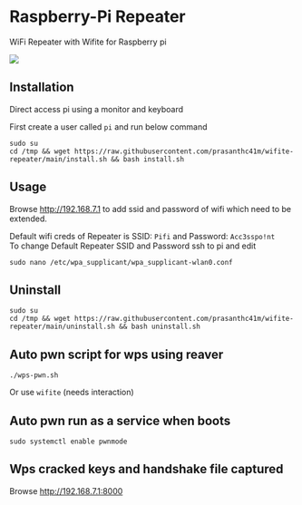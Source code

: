 # Raspberry-Pi Repeater 
WiFi Repeater with Wifite for Raspberry pi 

<img src="https://raw.githubusercontent.com/prasanthc41m/wifite-repeater/main/pifi.png">

## Installation
Direct access pi using a monitor and keyboard 

First create a user called ```pi``` and run below command

```
sudo su
cd /tmp && wget https://raw.githubusercontent.com/prasanthc41m/wifite-repeater/main/install.sh && bash install.sh
```
## Usage
Browse http://192.168.7.1 to add ssid and password of wifi which need to be extended.

Default wifi creds of Repeater is SSID: ```Pifi``` and Password: ```Acc3sspo!nt```
<br>To change Default Repeater SSID and Password ssh to pi and edit
```
sudo nano /etc/wpa_supplicant/wpa_supplicant-wlan0.conf
```

## Uninstall
```
sudo su
cd /tmp && wget https://raw.githubusercontent.com/prasanthc41m/wifite-repeater/main/uninstall.sh && bash uninstall.sh
```

## Auto pwn script for wps using reaver
```
./wps-pwn.sh
```
Or use ```wifite``` (needs interaction)

## Auto pwn run as a service when boots
```
sudo systemctl enable pwnmode
```

## Wps cracked keys and handshake file captured 

Browse http://192.168.7.1:8000
